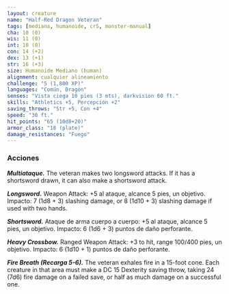 ```yaml
---
layout: creature
name: "Half-Red Dragon Veteran"
tags: [mediana, humanoide, cr5, monster-manual]
cha: 10 (0)
wis: 11 (0)
int: 10 (0)
con: 14 (+2)
dex: 13 (+1)
str: 16 (+3)
size: Humanoide Mediano (human)
alignment: cualquier alineamiento
challenge: "5 (1,800 XP)"
languages: "Común, Dragón"
senses: "Vista ciega 10 pies (3 mts), darkvision 60 ft."
skills: "Athletics +5, Percepción +2"
saving_throws: "Str +5, Con +4"
speed: "30 ft."
hit_points: "65 (10d8+20)"
armor_class: "18 (plate)"
damage_resistances: "Fuego"
---
```


### Acciones

***Multiataque.*** The veteran makes two longsword attacks. If it has a shortsword drawn, it can also make a shortsword attack.

***Longsword.*** Weapon Attack: +5 al ataque, alcance 5 pies, un objetivo. Impacto: 7 (1d8 + 3) slashing damage, or 8 (1d10 + 3) slashing damage if used with two hands.

***Shortsword.*** Ataque de arma cuerpo a cuerpo: +5 al ataque, alcance 5 pies, un objetivo. Impacto: 6 (1d6 + 3) puntos de daño perforante.

***Heavy Crossbow.*** Ranged Weapon Attack: +3 to hit, range 100/400 pies, un objetivo. Impacto: 6 (1d10 + 1) puntos de daño perforante.

***Fire Breath (Recarga 5-6).*** The veteran exhales fire in a 15-foot cone. Each creature in that area must make a DC 15 Dexterity saving throw, taking 24 (7d6) fire damage on a failed save, or half as much damage on a successful one.